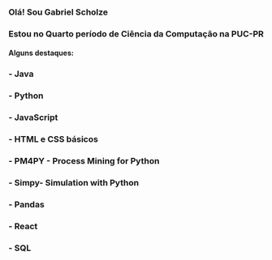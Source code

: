 ### Olá! Sou Gabriel Scholze
### Estou no Quarto período de Ciência da Computação na PUC-PR

#### Alguns destaques:

### - Java
### - Python
### - JavaScript
### - HTML e CSS básicos
### - PM4PY - Process Mining for Python
### - Simpy- Simulation with Python
### - Pandas
### - React
### - SQL

